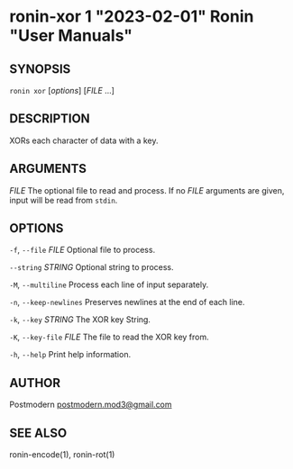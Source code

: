 # ronin-xor 1 "2023-02-01" Ronin "User Manuals"

## SYNOPSIS

`ronin xor` [*options*] [*FILE* ...]

## DESCRIPTION

XORs each character of data with a key.

## ARGUMENTS

*FILE*
  The optional file to read and process. If no *FILE* arguments are given,
  input will be read from `stdin`.

## OPTIONS

`-f`, `--file` *FILE*
  Optional file to process.

`--string` *STRING*
  Optional string to process.

`-M`, `--multiline`
  Process each line of input separately.

`-n`, `--keep-newlines`
  Preserves newlines at the end of each line.

`-k`, `--key` *STRING*
  The XOR key String.

`-K`, `--key-file` *FILE*
  The file to read the XOR key from.

`-h`, `--help`
  Print help information.

## AUTHOR

Postmodern <postmodern.mod3@gmail.com>

## SEE ALSO

ronin-encode(1), ronin-rot(1)
